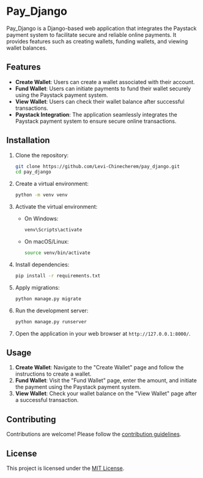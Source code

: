 
# Pay_Django

Pay_Django is a Django-based web application that integrates the Paystack payment system to facilitate secure and reliable online payments. It provides features such as creating wallets, funding wallets, and viewing wallet balances.

## Features

- **Create Wallet**: Users can create a wallet associated with their account.
- **Fund Wallet**: Users can initiate payments to fund their wallet securely using the Paystack payment system.
- **View Wallet**: Users can check their wallet balance after successful transactions.
- **Paystack Integration**: The application seamlessly integrates the Paystack payment system to ensure secure online transactions.

## Installation

1. Clone the repository:

   ```bash
   git clone https://github.com/Levi-Chinecherem/pay_django.git
   cd pay_django
   ```
2. Create a virtual environment:

   ```bash
   python -m venv venv
   ```
3. Activate the virtual environment:

   - On Windows:
     ```bash
     venv\Scripts\activate
     ```
   - On macOS/Linux:
     ```bash
     source venv/bin/activate
     ```
4. Install dependencies:

   ```bash
   pip install -r requirements.txt
   ```
5. Apply migrations:

   ```bash
   python manage.py migrate
   ```
6. Run the development server:

   ```bash
   python manage.py runserver
   ```
7. Open the application in your web browser at `http://127.0.0.1:8000/`.

## Usage

1. **Create Wallet**: Navigate to the "Create Wallet" page and follow the instructions to create a wallet.
2. **Fund Wallet**: Visit the "Fund Wallet" page, enter the amount, and initiate the payment using the Paystack payment system.
3. **View Wallet**: Check your wallet balance on the "View Wallet" page after a successful transaction.

## Contributing

Contributions are welcome! Please follow the [contribution guidelines](CONTRIBUTING.md).

## License

This project is licensed under the [MIT License](LICENSE).
